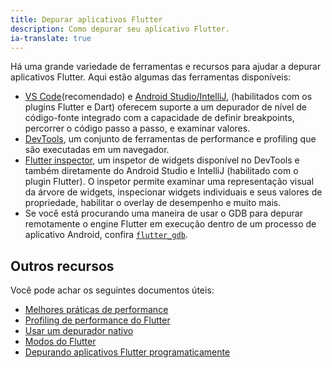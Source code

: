 ```yaml
---
title: Depurar aplicativos Flutter
description: Como depurar seu aplicativo Flutter.
ia-translate: true
---
```


<?code-excerpt path-base="testing/debugging"?>

Há uma grande variedade de ferramentas e recursos para ajudar a depurar
aplicativos Flutter. Aqui estão algumas das ferramentas disponíveis:

* [VS Code][](recomendado) e [Android Studio/IntelliJ][],
  (habilitados com os plugins Flutter e Dart)
  oferecem suporte a um depurador de nível de código-fonte integrado com
  a capacidade de definir breakpoints, percorrer o código passo a passo,
  e examinar valores.
* [DevTools][], um conjunto de ferramentas de performance e profiling
  que são executadas em um navegador.
* [Flutter inspector][], um inspetor de widgets disponível
  no DevTools e também diretamente do Android Studio
  e IntelliJ (habilitado com o plugin Flutter).
  O inspetor permite examinar uma representação visual
  da árvore de widgets, inspecionar widgets individuais e seus valores de propriedade,
  habilitar o overlay de desempenho e muito mais.
* Se você está procurando uma maneira de usar o GDB para depurar remotamente o
  engine Flutter em execução dentro de um processo de aplicativo Android,
  confira [`flutter_gdb`][].


[`flutter_gdb`]: {{site.repo.engine}}/blob/main/sky/tools/flutter_gdb

## Outros recursos

Você pode achar os seguintes documentos úteis:

* [Melhores práticas de performance][]
* [Profiling de performance do Flutter][]
* [Usar um depurador nativo][]
* [Modos do Flutter][]
* [Depurando aplicativos Flutter programaticamente][]

[Flutter enabled IDE/editor]: /get-started/editor

[Depurando aplicativos Flutter programaticamente]: /testing/code-debugging
[Modos do Flutter]: /testing/build-modes
[Profiling de performance do Flutter]: /perf/ui-performance
[Melhores práticas de performance]: /perf/best-practices
[Usar um depurador nativo]: /testing/native-debugging

[Android Studio/IntelliJ]: /tools/android-studio#run-app-with-breakpoints
[VS Code]: /tools/vs-code#run-app-with-breakpoints
[DevTools]: /tools/devtools
[Flutter inspector]: /tools/devtools/inspector
